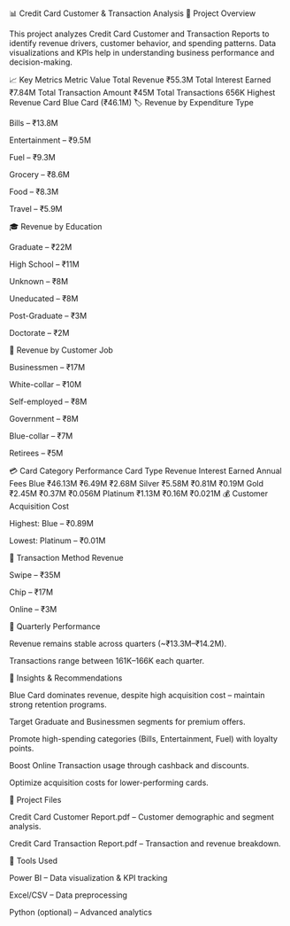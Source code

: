 📊 Credit Card Customer & Transaction Analysis
📌 Project Overview

This project analyzes Credit Card Customer and Transaction Reports to identify revenue drivers, customer behavior, and spending patterns.
Data visualizations and KPIs help in understanding business performance and decision-making.

📈 Key Metrics
Metric	Value
Total Revenue	₹55.3M
Total Interest Earned	₹7.84M
Total Transaction Amount	₹45M
Total Transactions	656K
Highest Revenue Card	Blue Card (₹46.1M)
🏷 Revenue by Expenditure Type

Bills – ₹13.8M

Entertainment – ₹9.5M

Fuel – ₹9.3M

Grocery – ₹8.6M

Food – ₹8.3M

Travel – ₹5.9M

🎓 Revenue by Education

Graduate – ₹22M

High School – ₹11M

Unknown – ₹8M

Uneducated – ₹8M

Post-Graduate – ₹3M

Doctorate – ₹2M

👔 Revenue by Customer Job

Businessmen – ₹17M

White-collar – ₹10M

Self-employed – ₹8M

Government – ₹8M

Blue-collar – ₹7M

Retirees – ₹5M

💳 Card Category Performance
Card Type	Revenue	Interest Earned	Annual Fees
Blue	₹46.13M	₹6.49M	₹2.68M
Silver	₹5.58M	₹0.81M	₹0.19M
Gold	₹2.45M	₹0.37M	₹0.056M
Platinum	₹1.13M	₹0.16M	₹0.021M
💰 Customer Acquisition Cost

Highest: Blue – ₹0.89M

Lowest: Platinum – ₹0.01M

🏦 Transaction Method Revenue

Swipe – ₹35M

Chip – ₹17M

Online – ₹3M

📅 Quarterly Performance

Revenue remains stable across quarters (~₹13.3M–₹14.2M).

Transactions range between 161K–166K each quarter.

🚀 Insights & Recommendations

Blue Card dominates revenue, despite high acquisition cost – maintain strong retention programs.

Target Graduate and Businessmen segments for premium offers.

Promote high-spending categories (Bills, Entertainment, Fuel) with loyalty points.

Boost Online Transaction usage through cashback and discounts.

Optimize acquisition costs for lower-performing cards.

📂 Project Files

Credit Card Customer Report.pdf – Customer demographic and segment analysis.

Credit Card Transaction Report.pdf – Transaction and revenue breakdown.

📌 Tools Used

Power BI – Data visualization & KPI tracking

Excel/CSV – Data preprocessing

Python (optional) – Advanced analytics
